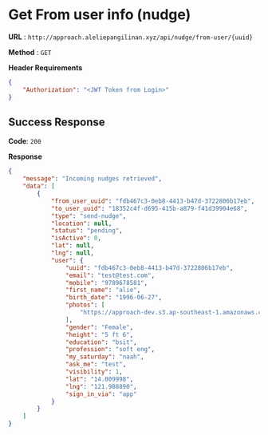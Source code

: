 # Get From user info (nudge)

**URL** : `http://approach.aleliepangilinan.xyz/api/nudge/from-user/{uuid}`

**Method** : `GET`

**Header Requirements**
```json
{
    "Authorization": "<JWT Token from Login>"
}
```

## Success Response
**Code**: `200`

**Response**
```json
{
    "message": "Incoming nudges retrieved",
    "data": [
        {
            "from_user_uuid": "fdb467c3-0eb8-4413-b47d-3722806b17eb",
            "to_user_uuid": "18352c4f-d695-415b-a879-f41d39904e68",
            "type": "send-nudge",
            "location": null,
            "status": "pending",
            "isActive": 0,
            "lat": null,
            "lng": null,
            "user": {
                "uuid": "fdb467c3-0eb8-4413-b47d-3722806b17eb",
                "email": "test@test.com",
                "mobile": "9789678581",
                "first_name": "alie",
                "birth_date": "1996-06-27",
                "photos": [
                    "https://approach-dev.s3.ap-southeast-1.amazonaws.com/user/profile_images/1617269737.jpg"
                ],
                "gender": "Female",
                "height": "5 ft 6",
                "education": "bsit",
                "profession": "soft eng",
                "my_saturday": "naah",
                "ask_me": "test",
                "visibility": 1,
                "lat": "14.009998",
                "lng": "121.988890",
                "sign_in_via": "app"
            }
        }
    ]
}
```
